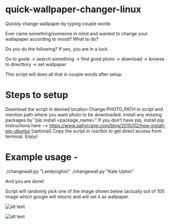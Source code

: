 # quick-wallpaper-changer-linux
Quickly change wallpaper by typing couple words

Ever came something/someone in mind and wanted to change your wallapaper according to mood?  What to do? 

Do you do the following? If yes, you are in a luck.

Go to goole -> search something -> find good photo -> download -> browse to directtory -> set wallpaper

This script will does all that in couple words after setup.

# Steps to setup
Download the script in desired location
Change PHOTO_PATH in script and mention path where you want photo to be downloaded.
Install any missing packages by "pip install <package_name>"
If you don't have pip, install pip. Instructions here --> https://www.saltycrane.com/blog/2010/02/how-install-pip-ubuntu/ 
[optional] Copy the script in /usr/bin to get direct access from terminal.
Enjoy!

# Example usage - 

./changewall.py "Lamborghini" 
./changewall.py "Kate Upton"

And you are done!

Script will randomly pick one of the image shown below (actually out of 100 image which google will return) and will set it as wallpaper.


![alt text](https://user-images.githubusercontent.com/16557921/36028887-d476c5c2-0dc6-11e8-874a-d457c75e9872.png)


![alt text](https://user-images.githubusercontent.com/16557921/36025163-133b106a-0db8-11e8-8590-f6f28c165308.png)

